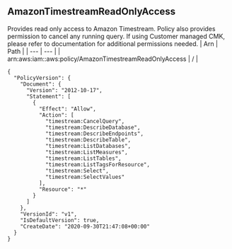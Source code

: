 
## AmazonTimestreamReadOnlyAccess
Provides read only access to Amazon Timestream. Policy also provides permission to cancel any running query. If using Customer managed CMK, please refer to documentation for additional permissions needed.
| Arn | Path |
| --- | --- |
| arn:aws:iam::aws:policy/AmazonTimestreamReadOnlyAccess | / |
```
{
  "PolicyVersion": {
    "Document": {
      "Version": "2012-10-17",
      "Statement": [
        {
          "Effect": "Allow",
          "Action": [
            "timestream:CancelQuery",
            "timestream:DescribeDatabase",
            "timestream:DescribeEndpoints",
            "timestream:DescribeTable",
            "timestream:ListDatabases",
            "timestream:ListMeasures",
            "timestream:ListTables",
            "timestream:ListTagsForResource",
            "timestream:Select",
            "timestream:SelectValues"
          ],
          "Resource": "*"
        }
      ]
    },
    "VersionId": "v1",
    "IsDefaultVersion": true,
    "CreateDate": "2020-09-30T21:47:08+00:00"
  }
}
```
